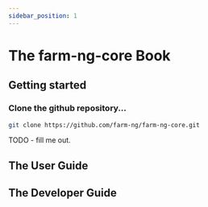 ```yaml
---
sidebar_position: 1
---
```


# The farm-ng-core Book

## Getting started


### Clone the github repository...

```bash
git clone https://github.com/farm-ng/farm-ng-core.git
```

TODO - fill me out.


## The User Guide


## The Developer Guide
